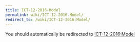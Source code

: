 ```yaml
---
title: ICT-12-2016-Model
permalink: wiki/ICT-12-2016-Model/
redirect_to: /wiki/ICT-12-2016:Model/
---
```


You should automatically be redirected to [ICT-12-2016:Model](/wiki/ICT-12-2016:Model/)
